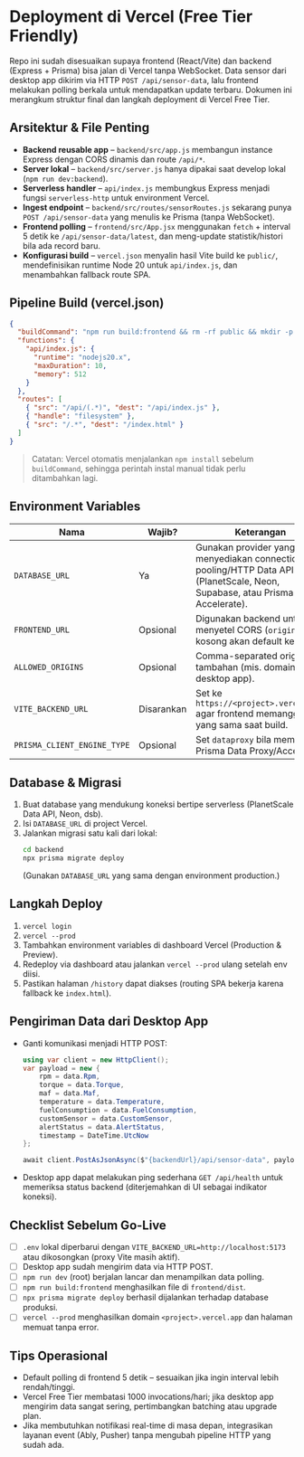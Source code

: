 # Deployment di Vercel (Free Tier Friendly)

Repo ini sudah disesuaikan supaya frontend (React/Vite) dan backend (Express + Prisma) bisa jalan di Vercel tanpa WebSocket. Data sensor dari desktop app dikirim via HTTP `POST /api/sensor-data`, lalu frontend melakukan polling berkala untuk mendapatkan update terbaru. Dokumen ini merangkum struktur final dan langkah deployment di Vercel Free Tier.

## Arsitektur & File Penting
- **Backend reusable app** – `backend/src/app.js` membangun instance Express dengan CORS dinamis dan route `/api/*`.
- **Server lokal** – `backend/src/server.js` hanya dipakai saat develop lokal (`npm run dev:backend`).
- **Serverless handler** – `api/index.js` membungkus Express menjadi fungsi `serverless-http` untuk environment Vercel.
- **Ingest endpoint** – `backend/src/routes/sensorRoutes.js` sekarang punya `POST /api/sensor-data` yang menulis ke Prisma (tanpa WebSocket).
- **Frontend polling** – `frontend/src/App.jsx` menggunakan `fetch` + interval 5 detik ke `/api/sensor-data/latest`, dan meng-update statistik/histori bila ada record baru.
- **Konfigurasi build** – `vercel.json` menyalin hasil Vite build ke `public/`, mendefinisikan runtime Node 20 untuk `api/index.js`, dan menambahkan fallback route SPA.

## Pipeline Build (vercel.json)
```json
{
  "buildCommand": "npm run build:frontend && rm -rf public && mkdir -p public && cp -r frontend/dist/* public && cd backend && npx prisma generate",
  "functions": {
    "api/index.js": {
      "runtime": "nodejs20.x",
      "maxDuration": 10,
      "memory": 512
    }
  },
  "routes": [
    { "src": "/api/(.*)", "dest": "/api/index.js" },
    { "handle": "filesystem" },
    { "src": "/.*", "dest": "/index.html" }
  ]
}
```
> Catatan: Vercel otomatis menjalankan `npm install` sebelum `buildCommand`, sehingga perintah instal manual tidak perlu ditambahkan lagi.

## Environment Variables
| Nama | Wajib? | Keterangan |
| ---- | ------ | ---------- |
| `DATABASE_URL` | Ya | Gunakan provider yang menyediakan connection pooling/HTTP Data API (PlanetScale, Neon, Supabase, atau Prisma Accelerate). |
| `FRONTEND_URL` | Opsional | Digunakan backend untuk menyetel CORS (`origin`). Jika kosong akan default ke `*`. |
| `ALLOWED_ORIGINS` | Opsional | Comma-separated origin tambahan (mis. domain desktop app). |
| `VITE_BACKEND_URL` | Disarankan | Set ke `https://<project>.vercel.app` agar frontend memanggil API yang sama saat build. |
| `PRISMA_CLIENT_ENGINE_TYPE` | Opsional | Set `dataproxy` bila memakai Prisma Data Proxy/Accelerate. |

## Database & Migrasi
1. Buat database yang mendukung koneksi bertipe serverless (PlanetScale Data API, Neon, dsb).
2. Isi `DATABASE_URL` di project Vercel.
3. Jalankan migrasi satu kali dari lokal:
   ```bash
   cd backend
   npx prisma migrate deploy
   ```
   (Gunakan `DATABASE_URL` yang sama dengan environment production.)

## Langkah Deploy
1. `vercel login`
2. `vercel --prod`
3. Tambahkan environment variables di dashboard Vercel (Production & Preview).
4. Redeploy via dashboard atau jalankan `vercel --prod` ulang setelah env diisi.
5. Pastikan halaman `/history` dapat diakses (routing SPA bekerja karena fallback ke `index.html`).

## Pengiriman Data dari Desktop App
- Ganti komunikasi menjadi HTTP POST:
  ```csharp
  using var client = new HttpClient();
  var payload = new {
      rpm = data.Rpm,
      torque = data.Torque,
      maf = data.Maf,
      temperature = data.Temperature,
      fuelConsumption = data.FuelConsumption,
      customSensor = data.CustomSensor,
      alertStatus = data.AlertStatus,
      timestamp = DateTime.UtcNow
  };

  await client.PostAsJsonAsync($"{backendUrl}/api/sensor-data", payload);
  ```
- Desktop app dapat melakukan ping sederhana `GET /api/health` untuk memeriksa status backend (diterjemahkan di UI sebagai indikator koneksi).

## Checklist Sebelum Go-Live
- [ ] `.env` lokal diperbarui dengan `VITE_BACKEND_URL=http://localhost:5173` atau dikosongkan (proxy Vite masih aktif).
- [ ] Desktop app sudah mengirim data via HTTP POST.
- [ ] `npm run dev` (root) berjalan lancar dan menampilkan data polling.
- [ ] `npm run build:frontend` menghasilkan file di `frontend/dist`.
- [ ] `npx prisma migrate deploy` berhasil dijalankan terhadap database produksi.
- [ ] `vercel --prod` menghasilkan domain `<project>.vercel.app` dan halaman memuat tanpa error.

## Tips Operasional
- Default polling di frontend 5 detik – sesuaikan jika ingin interval lebih rendah/tinggi.
- Vercel Free Tier membatasi 1000 invocations/hari; jika desktop app mengirim data sangat sering, pertimbangkan batching atau upgrade plan.
- Jika membutuhkan notifikasi real-time di masa depan, integrasikan layanan event (Ably, Pusher) tanpa mengubah pipeline HTTP yang sudah ada.
